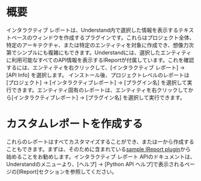 # 概要
インタラクティブ レポートは、Understand内で選択した情報を表示するテキストベースのウィンドウを作成するプラグインです。これらはプロジェクト全体、特定のアーキテクチャ、または特定のエンティティを対象に作成でき、想像力次第でシンプルにも複雑にもできます。Understandには、選択したエンティティに利用可能なすべてのAPI情報を表示するIReportが付属しています。これを確認するには、エンティティを右クリックして、[インタラクティブ レポート] -> [API Info] を選択します。
インストール後、プロジェクトレベルのレポートは[プロジェクト] -> [インタラクティブレポート] -> [プラグイン名] を選択して実行できます。エンティティ固有のレポートは、エンティティを右クリックしてから[インタラクティブレポート] -> [プラグイン名] を選択して実行できます。

# カスタムレポートを作成する
これらのレポートはすべてカスタマイズすることができ、または一から作成することもできます。まずは、そのために含まれている[sample IReport plugin](https://docs.scitools.com/manuals/python/ireport.html)から始めることをお勧めします。インタラクティブ レポート APIのドキュメントは、Understandのメニューより、[ヘルプ] -> [Python API ヘルプ]で表示されるページの[IReport]セクションを参照してください。
